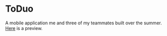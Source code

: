 # ToDuo
A mobile application me and three of my teammates built over the summer. <a href="https://blitonjua.github.io/ToDuo">Here</a> is a preview.
